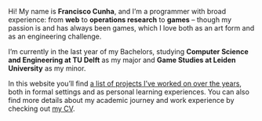 Hi! My name is **Francisco Cunha**, and I’m a programmer with broad experience: from **web** to **operations research** to **games** – though my passion is and has always been games, which I love both as an art form and as an engineering challenge.

I’m currently in the last year of my Bachelors, studying **Computer Science and Engineering at TU Delft** as my major and **Game Studies at Leiden University** as my minor.

In this website you’ll find [a list of projects I’ve worked on over the years](/portfolio), both in formal settings and as personal learning experiences. You can also find more details about my academic journey and work experience by checking out [my CV](/attachments/Francisco_Cunha_CV.pdf).

<style lang="postcss">
	p {
		@apply mt-4;
		@apply text-lg;
        @apply leading-6;
	}

    a {
        @apply underline;
    }
</style>
